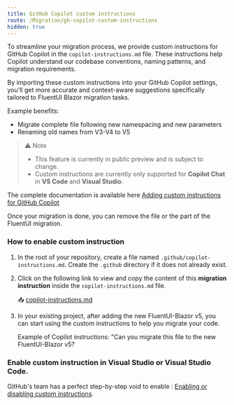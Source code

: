 ```yaml
---
title: GitHub Copilot custom instructions
route: /Migration/gh-copilot-custom-instructions
hidden: true
---
```


To streamline your migration process, we provide custom instructions for GitHub Copilot in the `copilot-instructions.md` file. These instructions help Copilot understand our codebase conventions, naming patterns, and migration requirements.

By importing these custom instructions into your GitHub Copilot settings, you'll get more accurate and context-aware suggestions specifically tailored to FluentUI Blazor migration tasks.

Example benefits:
- Migrate complete file following new namespacing and new parameters
- Renaming old names from V3-V4 to V5

> ⚠️ Note
>
> - This feature is currently in public preview and is subject to change.
> - Custom instructions are currently only supported for **Copilot Chat** in **VS Code** and **Visual Studio**.

The complete documentation is available here [Adding custom instructions for GitHub Copilot](https://docs.github.com/en/copilot/customizing-copilot/adding-custom-instructions-for-github-copilot)

Once your migration is done, you can remove the file or the part of the FluentUI migration.

### How to enable custom instruction

1. In the root of your repository, create a file named `.github/copilot-instructions.md`.
   Create the `.github` directory if it does not already exist.

2. Click on the following link to view and copy the content of this **migration instruction**
   inside the `copilot-instructions.md` file.

   📥 <a href="/copilot-instructions.md" target="_blank">copilot-instructions.md</a>

3. In your existing project, after adding the new FluentUI-Blazor v5,
   you can start using the custom instructions to help you migrate your code.

   Example of Copilot instructions: "Can you migrate this file to the new FluentUI-Blazor v5?

### Enable custom instruction in Visual Studio or Visual Studio Code. 

GitHub's team has a perfect step-by-step void to enable : [Enabling or disabling custom instructions](https://docs.github.com/en/copilot/customizing-copilot/adding-custom-instructions-for-github-copilot#enabling-or-disabling-custom-instructions).

